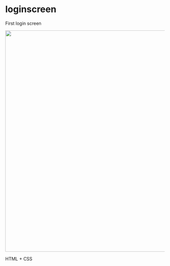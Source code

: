 # loginscreen
First login screen

<div align="center">
<img src="https://i.imgur.com/rZQDv6w.png" width="700px" />
</div>


HTML + CSS
